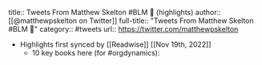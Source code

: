 title:: Tweets From Matthew Skelton #BLM 💙 (highlights)
author:: [[@matthewpskelton on Twitter]]
full-title:: "Tweets From Matthew Skelton \#BLM 💙"
category:: #tweets
url:: https://twitter.com/matthewpskelton

- Highlights first synced by [[Readwise]] [[Nov 19th, 2022]]
	- 10 key books here (for #orgdynamics):